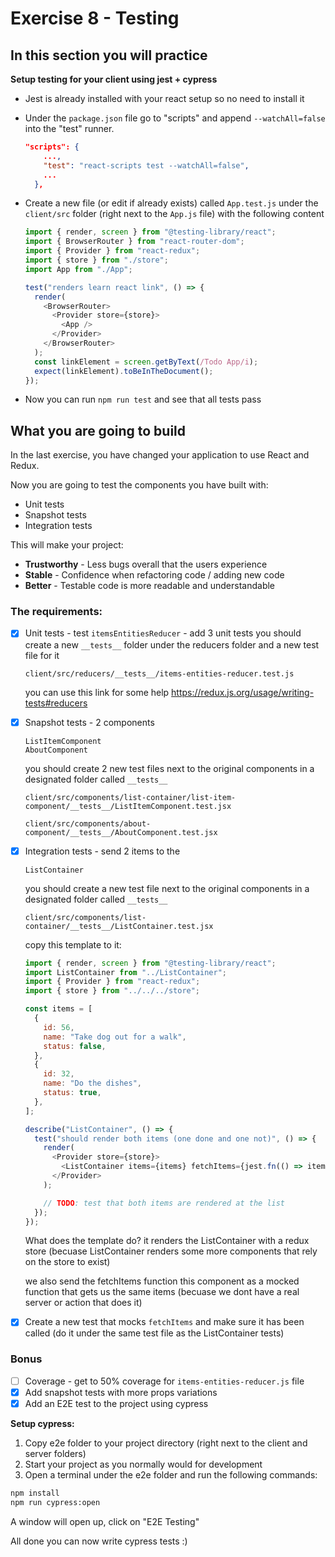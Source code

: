 # Exercise 8 - Testing

## In this section you will practice

**Setup testing for your client using jest + cypress**

- Jest is already installed with your react setup so no need to install it

- Under the `package.json` file go to "scripts" and append `--watchAll=false` into the "test" runner.

  ```json
  "scripts": {
      ...,
      "test": "react-scripts test --watchAll=false",
      ...
    },
  ```

- Create a new file (or edit if already exists) called `App.test.js` under the `client/src` folder (right next to the `App.js` file) with the following content

  ```javascript
  import { render, screen } from "@testing-library/react";
  import { BrowserRouter } from "react-router-dom";
  import { Provider } from "react-redux";
  import { store } from "./store";
  import App from "./App";

  test("renders learn react link", () => {
    render(
      <BrowserRouter>
        <Provider store={store}>
          <App />
        </Provider>
      </BrowserRouter>
    );
    const linkElement = screen.getByText(/Todo App/i);
    expect(linkElement).toBeInTheDocument();
  });
  ```

- Now you can run `npm run test` and see that all tests pass

## What you are going to build

In the last exercise, you have changed your application to use React and Redux.

Now you are going to test the components you have built with:

- Unit tests
- Snapshot tests
- Integration tests

This will make your project:

- **Trustworthy** - Less bugs overall that the users experience
- **Stable** - Confidence when refactoring code / adding new code
- **Better** - Testable code is more readable and understandable

### The requirements:

- [x] Unit tests - test `itemsEntitiesReducer` - add 3 unit tests
      you should create a new `__tests__` folder under the reducers folder and a new test file for it

  ```
  client/src/reducers/__tests__/items-entities-reducer.test.js
  ```

  you can use this link for some help https://redux.js.org/usage/writing-tests#reducers

- [x] Snapshot tests - 2 components

      ListItemComponent
      AboutComponent

  you should create 2 new test files next to the original components in a designated folder called `__tests__`

  ```
  client/src/components/list-container/list-item-component/__tests__/ListItemComponent.test.jsx

  client/src/components/about-component/__tests__/AboutComponent.test.jsx
  ```

- [x] Integration tests - send 2 items to the

      ListContainer

  you should create a new test file next to the original components in a designated folder called `__tests__`

  ```
  client/src/components/list-container/__tests__/ListContainer.test.jsx
  ```

  copy this template to it:

  ```javascript
  import { render, screen } from "@testing-library/react";
  import ListContainer from "../ListContainer";
  import { Provider } from "react-redux";
  import { store } from "../../../store";

  const items = [
    {
      id: 56,
      name: "Take dog out for a walk",
      status: false,
    },
    {
      id: 32,
      name: "Do the dishes",
      status: true,
    },
  ];

  describe("ListContainer", () => {
    test("should render both items (one done and one not)", () => {
      render(
        <Provider store={store}>
          <ListContainer items={items} fetchItems={jest.fn(() => items)} />
        </Provider>
      );

      // TODO: test that both items are rendered at the list
    });
  });
  ```

  What does the template do?
  it renders the ListContainer with a redux store (becuase ListContainer renders some more components that rely on the store to exist)

  we also send the fetchItems function this component as a mocked function that gets us the same items (becuase we dont have a real server or action that does it)

- [x] Create a new test that mocks `fetchItems` and make sure it has been called (do it under the same test file as the ListContainer tests)

### Bonus

- [ ] Coverage - get to 50% coverage for `items-entities-reducer.js` file
- [x] Add snapshot tests with more props variations
- [x] Add an E2E test to the project using cypress

**Setup cypress:**

1. Copy e2e folder to your project directory (right next to the client and server folders)
2. Start your project as you normally would for development
3. Open a terminal under the e2e folder and run the following commands:

```bash
npm install
npm run cypress:open
```

A window will open up, click on "E2E Testing"

All done you can now write cypress tests :)

